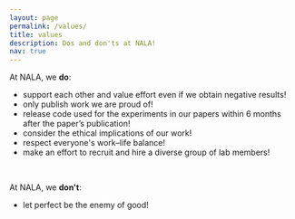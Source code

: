 ```yaml
---
layout: page
permalink: /values/
title: values
description: Dos and don'ts at NALA!
nav: true
---
```


At NALA, we <b>do</b>:
<ul>
<li> support each other and value effort even if we obtain negative results!</li>
<li> only publish work we are proud of!</li>
<li> release code used for the experiments in our papers within 6 months after the paper’s publication!</li>
<li> consider the ethical implications of our work!</li>
<li> respect everyone's work<span>&#8211;</span>life balance!</li>
<li> make an effort to recruit and hire a diverse group of lab members!</li>
</ul>

<br>

At NALA, we <b>don't</b>:
<ul>
<li> let perfect be the enemy of good!</li>
